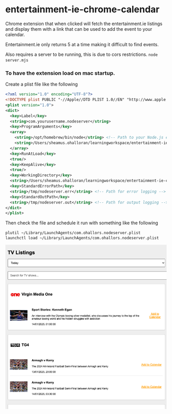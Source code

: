 # entertainment-ie-chrome-calendar
Chrome extension that when clicked will fetch the entertainment.ie listings
and display them with a link that can be used to add the event to your calendar.

Entertainment.ie only returns 5 at a time making it difficult to find events.

Also requires a server to be running, this is due to cors restrictions.
```node server.mjs```

### To have the extension load on mac startup.

Create a plist file like the following
```xml
<?xml version="1.0" encoding="UTF-8"?>
<!DOCTYPE plist PUBLIC "-//Apple//DTD PLIST 1.0//EN" "http://www.apple.com/DTDs/PropertyList-1.0.dtd">
<plist version="1.0">
<dict>
  <key>Label</key>
  <string>com.yourusername.nodeserver</string>
  <key>ProgramArguments</key>
  <array>
    <string>/opt/homebrew/bin/node</string> <!-- Path to your Node.js executable -->
    <string>/Users/sheamus.ohalloran/learningworkspace/entertainment-ie-chrome-calendar/node-server/server.mjs</string> <!-- Path to your server -->
  </array>
  <key>RunAtLoad</key>
  <true/>
  <key>KeepAlive</key>
  <true/>
  <key>WorkingDirectory</key>
  <string>/Users/sheamus.ohalloran/learningworkspace/entertainment-ie-chrome-calendar/node-server/</string> <!-- Directory where your server should run -->
  <key>StandardErrorPath</key>
  <string>/tmp/nodeserver.err</string> <!-- Path for error logging -->
  <key>StandardOutPath</key>
  <string>/tmp/nodeserver.out</string> <!-- Path for output logging -->
</dict>
</plist>
```
Then check the file and schedule it run with something like the following
```
plutil ~/Library/LaunchAgents/com.ohallors.nodeserver.plist
launchctl load ~/Library/LaunchAgents/com.ohallors.nodeserver.plist
```
![Screenshot](screenshot.png)
